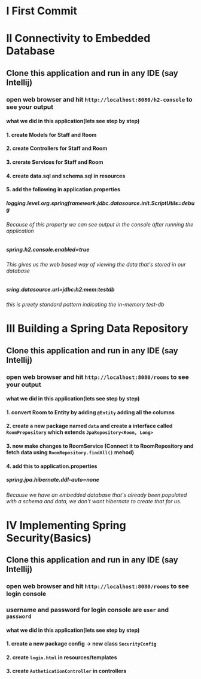 # I First Commit

# II Connectivity to Embedded Database
## Clone this application and run in any IDE (say Intellij)
### open web browser and hit `http://localhost:8080/h2-console` to see your output


#### what we did in this application(lets see step by step)
#### 1. create Models for Staff and Room
#### 2. create Controllers for Staff and Room
#### 3. crerate Services for Staff and Room
#### 4. create data.sql and schema.sql in resources
#### 5. add the following in application.properties
##### logging.level.org.springframework.jdbc.datasource.init.ScriptUtils=debug
###### Because of this property we can see output in the console after running the application
##### spring.h2.console.enabled=true
###### This gives us the web based way of viewing the data that's stored in our database
##### sring.datasource.url=jdbc:h2:mem:testdb
###### this is preety standard pattern indicating the in-memory test-db


# III Building a Spring Data Repository
## Clone this application and run in any IDE (say Intellij)
### open web browser and hit `http://localhost:8080/rooms` to see your output

#### what we did in this application(lets see step by step)
#### 1. convert Room to Entity by adding `@Entity` adding all the columns
#### 2. create a new package named `data` and create a interface called `RoomPrepository` which extends `JpaRepository<Room, Long>`
#### 3. now make changes to RoomService (Connect it to RoomRepository and fetch data using `RoomRepository.findAll()` mehod)
#### 4. add this to application.properties
##### spring.jpa.hibernate.ddl-auto=none
###### Because we have an embedded database that's already been populated with a schema and data, we don't want hibernate to create that for us.


# IV Implementing Spring Security(Basics)
## Clone this application and run in any IDE (say Intellij)
### open web browser and hit `http://localhost:8080/rooms` to see login console
### username and password for login console are `user` and  `password`

#### what we did in this application(lets see step by step)
#### 1. create a new package config -> new class `SecurityConfig`
#### 2. create `login.html` in resources/templates
#### 3. create `AutheticationController` in controllers




